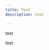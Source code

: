 ```yaml
---
title: Test
description: test

---
```



test

<Partial file="certification/certification-what-is-webops.md" />


test

